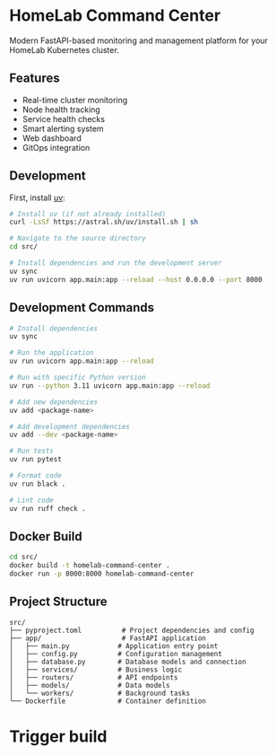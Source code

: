 # HomeLab Command Center

Modern FastAPI-based monitoring and management platform for your HomeLab Kubernetes cluster.

## Features

- Real-time cluster monitoring
- Node health tracking
- Service health checks
- Smart alerting system
- Web dashboard
- GitOps integration

## Development

First, install [uv](https://docs.astral.sh/uv/):

```bash
# Install uv (if not already installed)
curl -LsSf https://astral.sh/uv/install.sh | sh

# Navigate to the source directory
cd src/

# Install dependencies and run the development server
uv sync
uv run uvicorn app.main:app --reload --host 0.0.0.0 --port 8000
```

## Development Commands

```bash
# Install dependencies
uv sync

# Run the application
uv run uvicorn app.main:app --reload

# Run with specific Python version
uv run --python 3.11 uvicorn app.main:app --reload

# Add new dependencies
uv add <package-name>

# Add development dependencies
uv add --dev <package-name>

# Run tests
uv run pytest

# Format code
uv run black .

# Lint code
uv run ruff check .
```

## Docker Build

```bash
cd src/
docker build -t homelab-command-center .
docker run -p 8000:8000 homelab-command-center
```

## Project Structure

```
src/
├── pyproject.toml          # Project dependencies and config
├── app/                    # FastAPI application
│   ├── main.py            # Application entry point
│   ├── config.py          # Configuration management
│   ├── database.py        # Database models and connection
│   ├── services/          # Business logic
│   ├── routers/           # API endpoints
│   ├── models/            # Data models
│   └── workers/           # Background tasks
└── Dockerfile             # Container definition
```
# Trigger build
